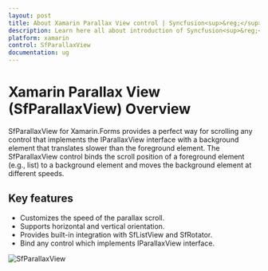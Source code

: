 ```yaml
---
layout: post
title: About Xamarin Parallax View control | Syncfusion<sup>&reg;</sup>
description: Learn here all about introduction of Syncfusion<sup>&reg;</sup> Xamarin Parallax View (SfParallaxView) control, its elements and more.
platform: xamarin
control: SfParallaxView
documentation: ug
---
```


# Xamarin Parallax View (SfParallaxView) Overview

SfParallaxView for Xamarin.Forms provides a perfect way for scrolling any control that implements the IParallaxView interface with a background element that translates slower than the foreground element. The SfParallaxView control binds the scroll position of a foreground element (e.g., list) to a background element and moves the background element at different speeds.

## Key features

* Customizes the speed of the parallax scroll.
* Supports horizontal and vertical orientation.
* Provides built-in integration with SfListView and SfRotator.
* Bind any control which implements IParallaxView interface.

![SfParallaxView](ParallaxView_Images/parallaxview.gif)